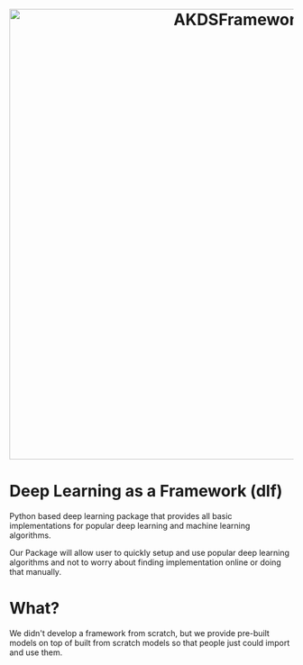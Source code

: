 <h1 align="center">
  <br>
  <a href="https://github.com/theroyakash/dlf"><img src="https://i.imgur.com/hoWNKR5.png" alt="AKDSFramework" width="800"></a>
</h1>

# Deep Learning as a Framework (dlf)

Python based deep learning package that provides all basic implementations for popular deep learning and machine learning algorithms.

Our Package will allow user to quickly setup and use popular deep learning algorithms and not to worry about finding implementation online or doing that manually.

# What?
We didn't develop a framework from scratch, but we provide pre-built models on top of built from scratch models so that people just could import and use them.